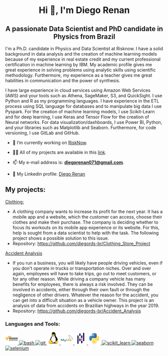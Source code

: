 <h1 align="center">Hi 👋, I'm Diego Renan</h1>
<h2 align="center">A passionate Data Scientist and PhD candidate in Physics from Brazil</h2>

I'm a Ph.D. candidate in Physics and Data Scientist at Risknow. I have a solid background in data analysis and the creation of machine learning models because of my experience in real estate credit and my current professional certification in machine learning by IBM. My academic profile gives me great experience in solving problems using analytic skills using scientific methodology. Furthermore, my experience as a teacher gives me great habilities in communication and the power of synthesis.

I have large experience in cloud services using Amazon Web Services (AWS) and your tools such as Athena, SageMaker, S3, and QuickSight. I use Python and R as my programming languages. I have experience in the ETL process using SQL language for databases and to manipulate big data I use Pyspark. For the creation of machine learning models, I use Scikit-Learn and for deep learning, I use Keras and Tensor Flow for the creation of Neural networks. For data visualization/dashboards, I use Power BI, Python, and your libraries such as Matplotlib and Seaborn. Furthermore, for code versioning, I use GitLab and GitHub.

- 🔭 I’m currently working on [RiskNow](https://www.risknow.ai/).

- 👨‍💻 All of my projects are available in this [link](https://github.com/diegords-br?tab=repositories).

- 📫 My e-mail address is: **diegorenan071@gmail.com**.

- 🔵 My Linkedin profile: [Diego Renan](https://www.linkedin.com/in/diego-renan-b414a2140/)

<h2 align="left"> My projects:</h2>

[Clothing:](https://github.com/diegords-br/Clothing_Store_Project)
* A clothing company wants to increase its profit for the next year. It has a mobile app and a website, which the customer can access, choose their clothes and make their purchase. The company is deciding whether to focus its workouts on its mobile app experience or its website. For this, help is sought from a data scientist to help with the task. The following project shows a possible solution to this issue.
* Repository: https://github.com/diegords-br/Clothing_Store_Project

[Accident Analysis](https://github.com/diegords-br/Accident_Analysis)
* If you run a business, you will likely have people driving vehicles, even if you don't operate in trucks or transportation niches. Over and over again, employees will have to take trips, go out to meet customers, or for any other reason. While driving a company vehicle has many benefits for employees, there is always a risk involved. They can be involved in accidents, either through their own fault or through the negligence of other drivers. Whatever the reason for the accident, you can get into a difficult situation as a vehicle owner. This project is an analysis of data from accidents on Brazilian highways in the year 2019.
* Repository: https://github.com/diegords-br/Accident_Analysis

<h3 align="left">Languages and Tools:</h3>
<p align="left"> <a href="https://aws.amazon.com" target="_blank" rel="noreferrer"> <img src="https://raw.githubusercontent.com/devicons/devicon/master/icons/amazonwebservices/amazonwebservices-original-wordmark.svg" alt="aws" width="40" height="40"/> </a> <a href="https://www.gnu.org/software/bash/" target="_blank" rel="noreferrer"> <img src="https://www.vectorlogo.zone/logos/gnu_bash/gnu_bash-icon.svg" alt="bash" width="40" height="40"/> </a> <a href="https://git-scm.com/" target="_blank" rel="noreferrer"> <img src="https://www.vectorlogo.zone/logos/git-scm/git-scm-icon.svg" alt="git" width="40" height="40"/> </a> <a href="https://www.linux.org/" target="_blank" rel="noreferrer"> <img src="https://raw.githubusercontent.com/devicons/devicon/master/icons/linux/linux-original.svg" alt="linux" width="40" height="40"/> </a> <a href="https://www.mysql.com/" target="_blank" rel="noreferrer"> <img src="https://raw.githubusercontent.com/devicons/devicon/master/icons/mysql/mysql-original-wordmark.svg" alt="mysql" width="40" height="40"/> </a> <a href="https://pandas.pydata.org/" target="_blank" rel="noreferrer"> <img src="https://raw.githubusercontent.com/devicons/devicon/2ae2a900d2f041da66e950e4d48052658d850630/icons/pandas/pandas-original.svg" alt="pandas" width="40" height="40"/> </a> <a href="https://www.python.org" target="_blank" rel="noreferrer"> <img src="https://raw.githubusercontent.com/devicons/devicon/master/icons/python/python-original.svg" alt="python" width="40" height="40"/> </a> <a href="https://scikit-learn.org/" target="_blank" rel="noreferrer"> <img src="https://upload.wikimedia.org/wikipedia/commons/0/05/Scikit_learn_logo_small.svg" alt="scikit_learn" width="40" height="40"/> </a> <a href="https://seaborn.pydata.org/" target="_blank" rel="noreferrer"> <img src="https://seaborn.pydata.org/_images/logo-mark-lightbg.svg" alt="seaborn" width="40" height="40"/> </a> <a href="https://www.selenium.dev" target="_blank" rel="noreferrer"> <img src="https://raw.githubusercontent.com/detain/svg-logos/780f25886640cef088af994181646db2f6b1a3f8/svg/selenium-logo.svg" alt="selenium" width="40" height="40"/> </a> </p>
